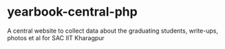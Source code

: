 # yearbook-central-php
A central website to collect data about the graduating students, write-ups, photos et al for SAC IIT Kharagpur
  
